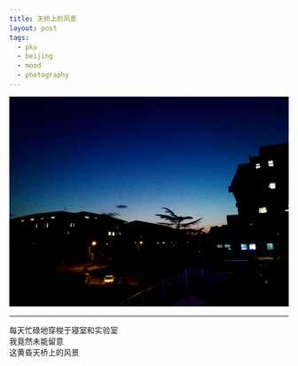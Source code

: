 ```yaml
---
title: 天桥上的风景
layout: post
tags:
  - pku
  - beijing
  - mood
  - photography
---
```


![2015](/media/image/2015/dusk.jpg)

---

每天忙碌地穿梭于寝室和实验室   
我竟然未能留意  
这黄昏天桥上的风景  

